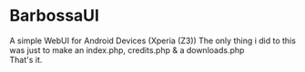 # BarbossaUI
A simple WebUI for Android Devices (Xperia (Z3))
The only thing i did to this was just to make an index.php, credits.php & a downloads.php<br>
That's it.
